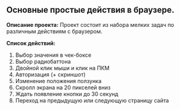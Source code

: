 
## Основные простые действия в браузере.

**Описание проекта:** Проект состоит из набора мелких задач по различным действиям с браузером. 

**Список действий:**

1. Выбор значения в чек-боксе
2. Выбор радиобаттона
3. Двойной клик мыши и клик на ПКМ
4. Авторизация (+ скриншот)
5. Изменение положения ползунка
6. Скролл экрана на 20 пикселей вниз
7. Ждать появление кнопки до 30 секунд
8. Переход на предыдущую или следующую страницу сайта


